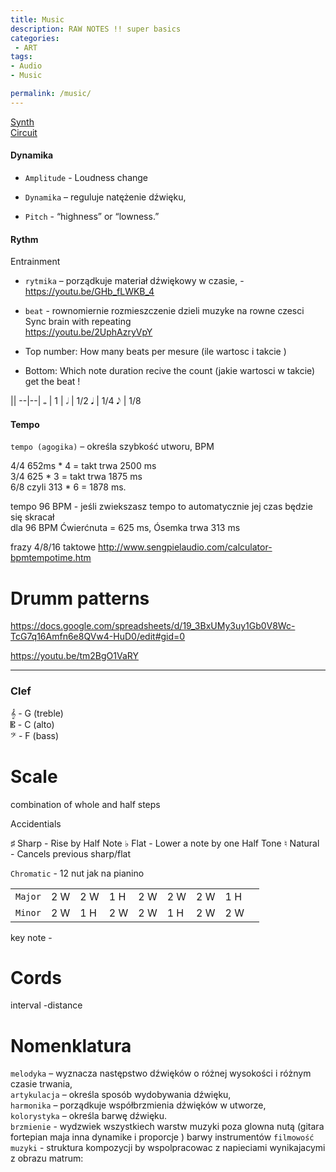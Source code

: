 ```yaml
---
title: Music
description: RAW NOTES !! super basics
categories:
 - ART
tags:
- Audio
- Music

permalink: /music/
---
```


[Synth](/synth/)  
[Circuit](/circuit/)  


####  Dynamika
- `Amplitude` - Loudness change   
- `Dynamika` – reguluje natężenie dźwięku,



- `Pitch` -  “highness” or “lowness.”  






####  Rythm
Entrainment

- `rytmika` – porządkuje materiał dźwiękowy w czasie,  - https://youtu.be/GHb_fLWKB_4

- `beat` - rownomiernie rozmieszczenie dzieli muzyke na rowne czesci Sync brain with repeating   
https://youtu.be/2UphAzryVpY

- Top number: How many beats per mesure (ile wartosc i takcie )
- Bottom: Which note duration recive the count (jakie wartosci w takcie) get the beat !




||
--|--|
𝅝 | 1 |
𝅗𝅥 | 1/2
𝅘𝅥 | 1/4
𝅘𝅥𝅮 | 1/8



#### Tempo
`tempo (agogika)` – określa szybkość utworu,  BPM


4/4   652ms * 4  = takt trwa  2500 ms  
3/4   625 * 3 = takt trwa 1875 ms    
6/8    czyli  313 * 6 = 1878 ms.    


tempo 96 BPM - jeśli zwiekszasz tempo to automatycznie jej czas będzie się skracał    
dla
96 BPM Ćwierćnuta = 625 ms,  Ósemka trwa 313 ms


frazy 4/8/16 taktowe
http://www.sengpielaudio.com/calculator-bpmtempotime.htm



# Drumm patterns

https://docs.google.com/spreadsheets/d/19_3BxUMy3uy1Gb0V8Wc-TcG7q16Amfn6e8QVw4-HuD0/edit#gid=0

https://youtu.be/tm2BgO1VaRY


---

### Clef

𝄞 - G (treble)  
𝄡 - C (alto)  
𝄢 - F (bass)

# Scale
combination of  whole and half steps


Accidentials

♯ Sharp - Rise by Half Note
♭ Flat - Lower a note by one Half Tone
♮ Natural  - Cancels previous sharp/flat



`Chromatic` - 12 nut jak na pianino  

||||||||||
|---|---|---|  ---|  ---|  ---|  ---|  ---|  ---|    
`Major`|  2 W | 2 W | 1 H | 2 W| 2 W| 2 W| 1 H|
`Minor` |2 W  |1 H | 2 W  |2 W  |1 H  |2 W  |2 W  |  



key note -


# Cords  
interval -distance  


#
# Nomenklatura

`melodyka` – wyznacza następstwo dźwięków o różnej wysokości i różnym czasie trwania,  
`artykulacja` – określa sposób wydobywania dźwięku,  
`harmonika` – porządkuje współbrzmienia dźwięków w utworze,  
`kolorystyka` – określa barwę dźwięku.  
`brzmienie` -  wydzwiek wszystkiech warstw muzyki poza glowna nutą (gitara fortepian maja inna dynamike i proporcje ) barwy instrumentów
`filmowość muzyki` - struktura kompozycji by wspolpracowac z napieciami  wynikajacymi z obrazu
matrum:
